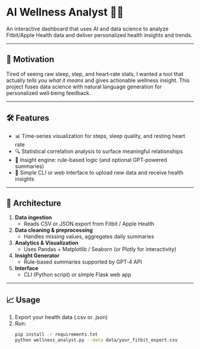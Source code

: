 # AI Wellness Analyst 🧠💡

An interactive dashboard that uses AI and data science to analyze Fitbit/Apple Health data and deliver personalized health insights and trends.

---

## 🚀 Motivation

Tired of seeing raw sleep, step, and heart‑rate stats, I wanted a tool that actually *tells you what it means* and gives actionable wellness insight. This project fuses data science with natural language generation for personalized well‑being feedback.

---

## 🛠️ Features

- 📊 Time-series visualization for steps, sleep quality, and resting heart rate  
- 🔍 Statistical correlation analysis to surface meaningful relationships  
- 🤖 Insight engine: rule-based logic (and optional GPT-powered summaries)  
- 💬 Simple CLI or web interface to upload new data and receive health insights  

---

## 🧩 Architecture

1. **Data ingestion**  
   - Reads CSV or JSON export from Fitbit / Apple Health  
2. **Data cleaning & preprocessing**  
   - Handles missing values, aggregates daily summaries  
3. **Analytics & Visualization**  
   - Uses Pandas + Matplotlib / Seaborn (or Plotly for interactivity)  
4. **Insight Generator**  
   - Rule-based summaries supported by GPT‑4 API  
5. **Interface**  
   - CLI (Python script) or simple Flask web app

---

## 📈 Usage

1. Export your health data (.csv or .json)  
2. Run:
   ```bash
   pip install -r requirements.txt
   python wellness_analyst.py --data data/your_fitbit_export.csv
